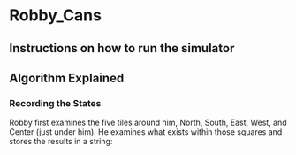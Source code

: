 # Robby_Cans

## Instructions on how to run the simulator

## Algorithm Explained
### Recording the States
Robby first examines the five tiles around him, North, South, East, West, and Center (just under him). He examines what exists within those squares and stores the results in a string:

